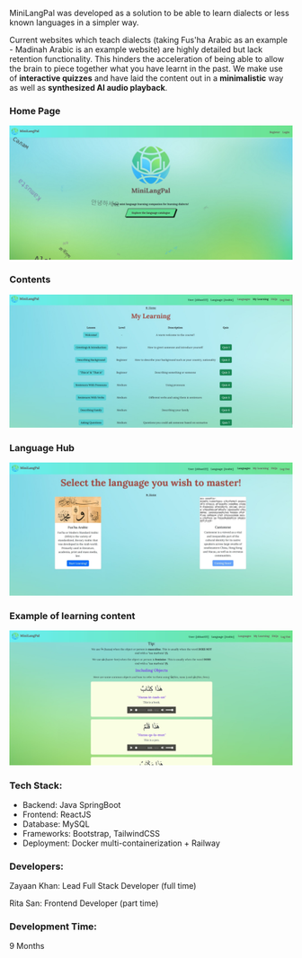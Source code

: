 MiniLangPal was developed as a solution to be able to learn dialects or less known languages in a simpler way.

Current websites which teach dialects (taking Fus'ha Arabic as an example - Madinah Arabic is an example website) are highly detailed but lack retention functionality. This hinders the acceleration of being able to allow the brain to piece together what you have learnt in the past. We make use of **interactive quizzes** and have laid the content out in a **minimalistic** way as well as **synthesized AI audio playback**.</p>

### Home Page
![Alt text](media-files/frontpage.jpg)

### Contents
![Alt text](media-files/contents.jpg)

### Language Hub
![Alt text](media-files/languagehub.jpg)

### Example of learning content
![Alt text](media-files/examplepage.jpg)


### Tech Stack:

- Backend: Java SpringBoot
- Frontend: ReactJS
- Database: MySQL
- Frameworks: Bootstrap, TailwindCSS
- Deployment: Docker multi-containerization + Railway

### Developers:

Zayaan Khan: Lead Full Stack Developer (full time)

Rita San: Frontend Developer (part time)

### Development Time:
9 Months